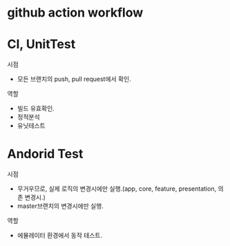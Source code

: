 # github action workflow

# CI, UnitTest
시점
- 모든 브랜치의 push, pull request에서 확인.

역할
- 빌드 유효확인. 
- 정적분석 
- 유닛테스트

# Andorid Test
시점
- 무거우므로, 실제 로직의 변경시에만 실행.(app, core, feature, presentation, 의존 변경시.)
- master브랜치의 변경시에만 실행.

역할
- 에뮬레이터 환경에서 동작 테스트.